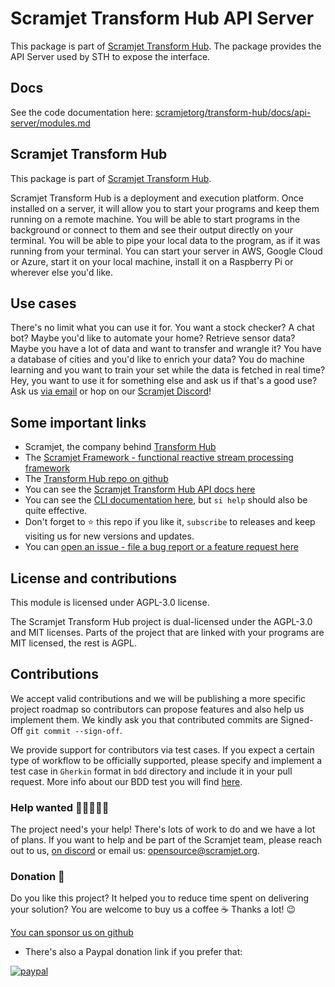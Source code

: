 # Scramjet Transform Hub API Server <!-- omit in toc -->

This package is part of [Scramjet Transform Hub](https://www.npmjs.org/package/@scramjet/sth). The package provides the API Server used by STH to expose the interface.

## Docs

See the code documentation here: [scramjetorg/transform-hub/docs/api-server/modules.md](https://github.com/scramjetorg/transform-hub/tree/HEAD/docs/api-server/modules.md)

## Scramjet Transform Hub

This package is part of [Scramjet Transform Hub](https://www.npmjs.org/package/@scramjet/sth).

Scramjet Transform Hub is a deployment and execution platform. Once installed on a server, it will allow you to start your programs and keep them running on a remote machine. You will be able to start programs in the background or connect to them and see their output directly on your terminal. You will be able to pipe your local data to the program, as if it was running from your terminal. You can start your server in AWS, Google Cloud or Azure, start it on your local machine, install it on a Raspberry Pi or wherever else you'd like.

## Use cases

There's no limit what you can use it for. You want a stock checker? A chat bot? Maybe you'd like to automate your home? Retrieve sensor data? Maybe you have a lot of data and want to transfer and wrangle it? You have a database of cities and you'd like to enrich your data? You do machine learning and you want to train your set while the data is fetched in real time? Hey, you want to use it for something else and ask us if that's a good use? Ask us [via email](mailto:get@scramjet.org) or hop on our [Scramjet Discord](https://discord.gg/4EX3jHBe)!

## Some important links

* Scramjet, the company behind [Transform Hub](https://scramjet.org)
* The [Scramjet Framework - functional reactive stream processing framework](https://framework.scramjet.org)
* The [Transform Hub repo on github](https://github.com/scramjetorg/transform-hub)
* You can see the [Scramjet Transform Hub API docs here](https://github.com/scramjetorg/transform-hub/tree/HEAD/docs/api-client/README.md)
* You can see the [CLI documentation here](https://github.com/scramjetorg/transform-hub/tree/HEAD/packages/cli/README.md), but `si help` should also be quite effective.
* Don't forget to ⭐ this repo if you like it, `subscribe` to releases and keep visiting us for new versions and updates.
* You can [open an issue - file a bug report or a feature request here](https://github.com/scramjetorg/transform-hub/issues/new/choose)

## License and contributions

This module is licensed under AGPL-3.0 license.

The Scramjet Transform Hub project is dual-licensed under the AGPL-3.0 and MIT licenses. Parts of the project that are linked with your programs are MIT licensed, the rest is AGPL.

## Contributions

We accept valid contributions and we will be publishing a more specific project roadmap so contributors can propose features and also help us implement them. We kindly ask you that contributed commits are Signed-Off `git commit --sign-off`.

We provide support for contributors via test cases. If you expect a certain type of workflow to be officially supported, please specify and implement a test case in `Gherkin` format in `bdd` directory and include it in your pull request. More info about our BDD test you will find [here](https://github.com/scramjetorg/transform-hub/tree/HEAD/bdd/README.md).

### Help wanted 👩‍🎓🧑👱‍♀️

The project need's your help! There's lots of work to do and we have a lot of plans. If you want to help and be part of the Scramjet team, please reach out to us, [on discord](https://discord.gg/4EX3jHBe) or email us: [opensource@scramjet.org](mailto:opensource@scramjet.org).

### Donation 💸

Do you like this project? It helped you to reduce time spent on delivering your solution? You are welcome to buy us a coffee ☕ Thanks a lot! 😉

[You can sponsor us on github](https://github.com/sponsors/scramjetorg)

* There's also a Paypal donation link if you prefer that:

[![paypal](https://www.paypalobjects.com/en_US/i/btn/btn_donateCC_LG.gif)](https://www.paypal.com/cgi-bin/webscr?cmd=_s-xclick&hosted_button_id=7F7V65C43EBMW)



